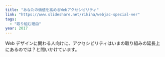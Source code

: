 ```yaml
---
title: "あなたの価値を高めるWebアクセシビリティ"
link: "https://www.slideshare.net/rikiha/webjac-special-ver"
tags:
  - "取り組む理由"
year: 2017
---
```


Web デザインに関わる人向けに、アクセシビリティはいまの取り組みの延長上にあるのでは？と問いかけています。
